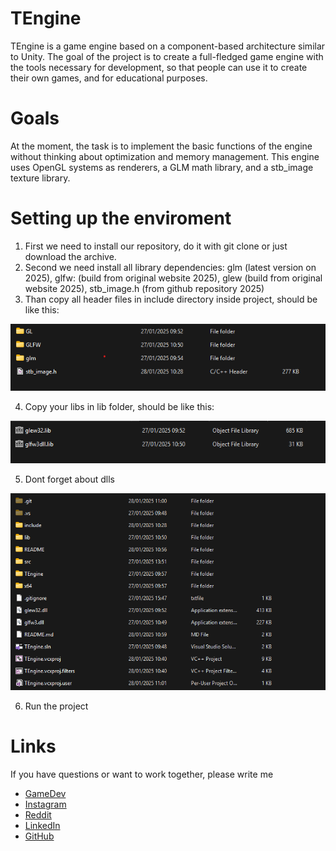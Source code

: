 # TEngine

TEngine is a game engine based on a component-based architecture similar to Unity. The goal of the project is to create a full-fledged game engine with the tools necessary for development, so that people can use it to create their own games, and for educational purposes.

# Goals

At the moment, the task is to implement the basic functions of the engine without thinking about optimization and memory management. This engine uses OpenGL systems as renderers, a GLM math library, and a stb_image texture library.

# Setting up the enviroment

1. First we need to install our repository, do it with git clone or just download the archive.
2. Second we need install all library dependencies: glm (latest version on 2025),
glfw: (build from original website 2025), glew (build from original website 2025), stb_image.h (from github repository 2025)
3. Than copy all header files in include directory inside project, should be like this:

![include.png](README/include.png)

4. Copy your libs in lib folder, should be like this:

![lib.png](README/lib.png)

5. Dont forget about dlls

![folder.png](README/folder.png)

6. Run the project

# Links

If you have questions or want to work together, please write me

- [GameDev](https://gamedev.net/sekt4nt/)
- [Instagram](https://www.instagram.com/dtoronchenko_/)
- [Reddit](https://www.reddit.com/user/F1oating/)
- [LinkedIn](https://www.linkedin.com/in/dmytro-toronchenko-190383293/)
- [GitHub](https://github.com/f1oating)
